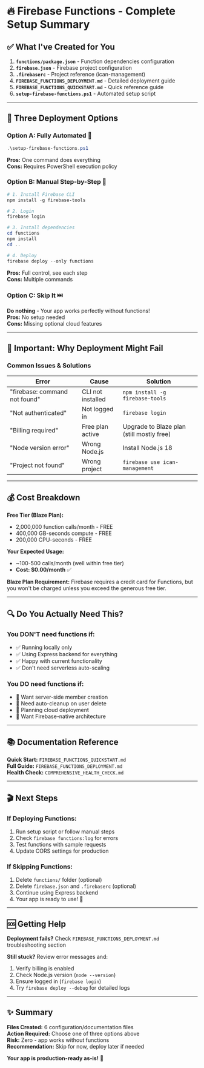 # 🔥 Firebase Functions - Complete Setup Summary

## ✅ What I've Created for You

1. **`functions/package.json`** - Function dependencies configuration
2. **`firebase.json`** - Firebase project configuration
3. **`.firebaserc`** - Project reference (ican-management)
4. **`FIREBASE_FUNCTIONS_DEPLOYMENT.md`** - Detailed deployment guide
5. **`FIREBASE_FUNCTIONS_QUICKSTART.md`** - Quick reference guide
6. **`setup-firebase-functions.ps1`** - Automated setup script

---

## 🎯 Three Deployment Options

### Option A: Fully Automated 🤖
```powershell
.\setup-firebase-functions.ps1
```
**Pros:** One command does everything  
**Cons:** Requires PowerShell execution policy

### Option B: Manual Step-by-Step 📝
```powershell
# 1. Install Firebase CLI
npm install -g firebase-tools

# 2. Login
firebase login

# 3. Install dependencies
cd functions
npm install
cd ..

# 4. Deploy
firebase deploy --only functions
```
**Pros:** Full control, see each step  
**Cons:** Multiple commands

### Option C: Skip It ⏭️
**Do nothing** - Your app works perfectly without functions!  
**Pros:** No setup needed  
**Cons:** Missing optional cloud features

---

## 🚨 Important: Why Deployment Might Fail

### Common Issues & Solutions

| Error | Cause | Solution |
|-------|-------|----------|
| "firebase: command not found" | CLI not installed | `npm install -g firebase-tools` |
| "Not authenticated" | Not logged in | `firebase login` |
| "Billing required" | Free plan active | Upgrade to Blaze plan (still mostly free) |
| "Node version error" | Wrong Node.js | Install Node.js 18 |
| "Project not found" | Wrong project | `firebase use ican-management` |

---

## 💰 Cost Breakdown

**Free Tier (Blaze Plan):**
- 2,000,000 function calls/month - FREE
- 400,000 GB-seconds compute - FREE
- 200,000 CPU-seconds - FREE

**Your Expected Usage:**
- ~100-500 calls/month (well within free tier)
- **Cost: $0.00/month** ✅

**Blaze Plan Requirement:**
Firebase requires a credit card for Functions, but you won't be charged unless you exceed the generous free tier.

---

## 🔍 Do You Actually Need This?

### You DON'T need functions if:
- ✅ Running locally only
- ✅ Using Express backend for everything
- ✅ Happy with current functionality
- ✅ Don't need serverless auto-scaling

### You DO need functions if:
- 🎯 Want server-side member creation
- 🎯 Need auto-cleanup on user delete
- 🎯 Planning cloud deployment
- 🎯 Want Firebase-native architecture

---

## 📚 Documentation Reference

**Quick Start:** `FIREBASE_FUNCTIONS_QUICKSTART.md`  
**Full Guide:** `FIREBASE_FUNCTIONS_DEPLOYMENT.md`  
**Health Check:** `COMPREHENSIVE_HEALTH_CHECK.md`

---

## 🎬 Next Steps

### If Deploying Functions:
1. Run setup script or follow manual steps
2. Check `firebase functions:log` for errors
3. Test functions with sample requests
4. Update CORS settings for production

### If Skipping Functions:
1. Delete `functions/` folder (optional)
2. Delete `firebase.json` and `.firebaserc` (optional)
3. Continue using Express backend
4. Your app is ready to use! 🎉

---

## 🆘 Getting Help

**Deployment fails?** Check `FIREBASE_FUNCTIONS_DEPLOYMENT.md` troubleshooting section

**Still stuck?** Review error messages and:
1. Verify billing is enabled
2. Check Node.js version (`node --version`)
3. Ensure logged in (`firebase login`)
4. Try `firebase deploy --debug` for detailed logs

---

## ✨ Summary

**Files Created:** 6 configuration/documentation files  
**Action Required:** Choose one of three options above  
**Risk:** Zero - app works without functions  
**Recommendation:** Skip for now, deploy later if needed  

**Your app is production-ready as-is!** 🚀
